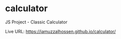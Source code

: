 # calculator
JS Project - Classic Calculator

Live URL: https://iamuzzalhossen.github.io/calculator/
